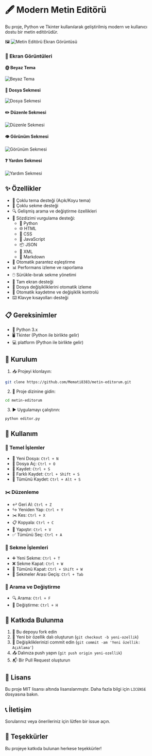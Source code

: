 # 🖋️ Modern Metin Editörü

Bu proje, Python ve Tkinter kullanılarak geliştirilmiş modern ve kullanıcı dostu bir metin editörüdür.

🖼️ ![Metin Editörü Ekran Görüntüsü](saves/screenshot.png)

### 📸 Ekran Görüntüleri

#### 🌞 Beyaz Tema
![Beyaz Tema](saves/screenshott.png)

#### 📁 Dosya Sekmesi
![Dosya Sekmesi](saves/screenshot-1.png)

#### ✏️ Düzenle Sekmesi
![Düzenle Sekmesi](saves/screenshot-2.png)

#### 👁️ Görünüm Sekmesi
![Görünüm Sekmesi](saves/screenshot-3.png)

#### ❓ Yardım Sekmesi
![Yardım Sekmesi](saves/screenshot-4.png)

## ✨ Özellikler

- 🎨 Çoklu tema desteği (Açık/Koyu tema)
- 📑 Çoklu sekme desteği
- 🔍 Gelişmiş arama ve değiştirme özellikleri
- 📝 Sözdizimi vurgulama desteği:
  - 🐍 Python
  - 🌐 HTML
  - 🎨 CSS
  - 📜 JavaScript
  - 📦 JSON
  - 📄 XML
  - 📝 Markdown
- 🎯 Otomatik parantez eşleştirme
- 📊 Performans izleme ve raporlama
- 🖱️ Sürükle-bırak sekme yönetimi
- 📱 Tam ekran desteği
- 🔄 Dosya değişikliklerini otomatik izleme
- 💾 Otomatik kaydetme ve değişiklik kontrolü
- ⌨️ Klavye kısayolları desteği

## 📋 Gereksinimler

- 🐍 Python 3.x
- 🖥️ Tkinter (Python ile birlikte gelir)
- 💻 platform (Python ile birlikte gelir)

## 🚀 Kurulum

1. 📥 Projeyi klonlayın:
```bash
git clone https://github.com/Memati8383/metin-editorum.git
```

2. 📂 Proje dizinine gidin:
```bash
cd metin-editorum
```

3. ▶️ Uygulamayı çalıştırın:
```bash
python editor.py
```

## 📖 Kullanım

### 🔧 Temel İşlemler
- 📄 Yeni Dosya: `Ctrl + N`
- 📂 Dosya Aç: `Ctrl + O`
- 💾 Kaydet: `Ctrl + S`
- 💾 Farklı Kaydet: `Ctrl + Shift + S`
- 💾 Tümünü Kaydet: `Ctrl + Alt + S`

### ✂️ Düzenleme
- ↩️ Geri Al: `Ctrl + Z`
- ↪️ Yeniden Yap: `Ctrl + Y`
- ✂️ Kes: `Ctrl + X`
- 📋 Kopyala: `Ctrl + C`
- 📎 Yapıştır: `Ctrl + V`
- ✅ Tümünü Seç: `Ctrl + A`

### 📑 Sekme İşlemleri
- ➕ Yeni Sekme: `Ctrl + T`
- ❌ Sekme Kapat: `Ctrl + W`
- 🚫 Tümünü Kapat: `Ctrl + Shift + W`
- 🔄 Sekmeler Arası Geçiş: `Ctrl + Tab`

### 🔎 Arama ve Değiştirme
- 🔍 Arama: `Ctrl + F`
- 🔄 Değiştirme: `Ctrl + H`

## 🤝 Katkıda Bulunma

1. 🍴 Bu depoyu fork edin
2. 🌿 Yeni bir özellik dalı oluşturun (`git checkout -b yeni-ozellik`)
3. 💾 Değişikliklerinizi commit edin (`git commit -am 'Yeni özellik: Açıklama'`)
4. 📤 Dalınıza push yapın (`git push origin yeni-ozellik`)
5. 📬 Bir Pull Request oluşturun

## 📜 Lisans

Bu proje MIT lisansı altında lisanslanmıştır. Daha fazla bilgi için `LICENSE` dosyasına bakın.

## 📞 İletişim

Sorularınız veya önerileriniz için lütfen bir issue açın.

## 🙏 Teşekkürler

Bu projeye katkıda bulunan herkese teşekkürler! 
